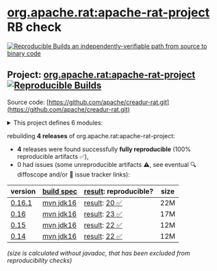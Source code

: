 [org.apache.rat:apache-rat-project](https://central.sonatype.com/artifact/org.apache.rat/apache-rat-project/versions) RB check
=======

[![Reproducible Builds](https://reproducible-builds.org/images/logos/rb.svg) an independently-verifiable path from source to binary code](https://reproducible-builds.org/)

## Project: [org.apache.rat:apache-rat-project](https://central.sonatype.com/artifact/org.apache.rat/apache-rat-project/versions) [![Reproducible Builds](https://img.shields.io/endpoint?url=https://raw.githubusercontent.com/jvm-repo-rebuild/reproducible-central/master/content/org/apache/rat/badge.json)](https://github.com/jvm-repo-rebuild/reproducible-central/blob/master/content/org/apache/rat/README.md)

Source code: [https://github.com/apache/creadur-rat.git](https://github.com/apache/creadur-rat.git)

<details><summary>This project defines 6 modules:</summary>

* [org.apache.rat:apache-rat](https://central.sonatype.com/artifact/org.apache.rat/apache-rat/0.16.1)
* [org.apache.rat:apache-rat-api](https://central.sonatype.com/artifact/org.apache.rat/apache-rat-api/0.16.1)
* [org.apache.rat:apache-rat-core](https://central.sonatype.com/artifact/org.apache.rat/apache-rat-core/0.16.1)
* [org.apache.rat:apache-rat-plugin](https://central.sonatype.com/artifact/org.apache.rat/apache-rat-plugin/0.16.1)
* [org.apache.rat:apache-rat-project](https://central.sonatype.com/artifact/org.apache.rat/apache-rat-project/0.16.1)
* [org.apache.rat:apache-rat-tasks](https://central.sonatype.com/artifact/org.apache.rat/apache-rat-tasks/0.16.1)
</details>

rebuilding **4 releases** of org.apache.rat:apache-rat-project:
- **4** releases were found successfully **fully reproducible** (100% reproducible artifacts :white_check_mark:),
- 0 had issues (some unreproducible artifacts :warning:, see eventual :mag: diffoscope and/or :memo: issue tracker links):

| version | [build spec](/BUILDSPEC.md) | [result](https://reproducible-builds.org/docs/jvm/): reproducible? | size |
| -- | --------- | ------ | -- |
| [0.16.1](https://central.sonatype.com/artifact/org.apache.rat/apache-rat-project/0.16.1/pom) | [mvn jdk16](apache-rat-0.16.1.buildspec) | [result](apache-rat-project-0.16.1.buildinfo): [20 :white_check_mark: ](apache-rat-project-0.16.1.buildcompare) | 22M |
| [0.16](https://central.sonatype.com/artifact/org.apache.rat/apache-rat-project/0.16/pom) | [mvn jdk16](apache-rat-0.16.buildspec) | [result](apache-rat-project-0.16.buildinfo): [23 :white_check_mark: ](apache-rat-project-0.16.buildcompare) | 17M |
| [0.15](https://central.sonatype.com/artifact/org.apache.rat/apache-rat-project/0.15/pom) | [mvn jdk16](apache-rat-0.15.buildspec) | [result](apache-rat-project-0.15.buildinfo): [22 :white_check_mark: ](apache-rat-project-0.15.buildcompare) | 12M |
| [0.14](https://central.sonatype.com/artifact/org.apache.rat/apache-rat-project/0.14/pom) | [mvn jdk16](apache-rat-0.14.buildspec) | [result](apache-rat-project-0.14.buildinfo): [22 :white_check_mark: ](apache-rat-project-0.14.buildcompare) | 12M |

<i>(size is calculated without javadoc, that has been excluded from reproducibility checks)</i>
